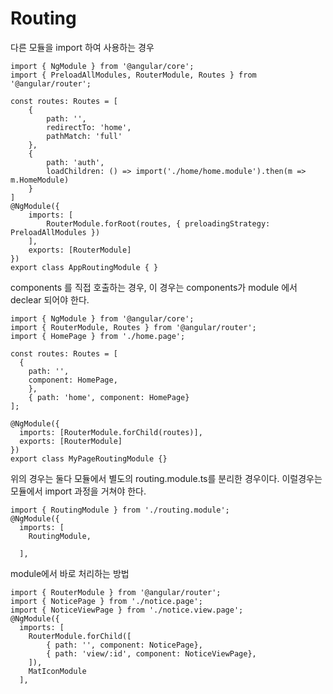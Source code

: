 # Routing
다른 모듈을 import 하여 사용하는 경우
```
import { NgModule } from '@angular/core';
import { PreloadAllModules, RouterModule, Routes } from '@angular/router';

const routes: Routes = [
    {
        path: '',
        redirectTo: 'home',
        pathMatch: 'full'
    },
    {
        path: 'auth',
        loadChildren: () => import('./home/home.module').then(m => m.HomeModule)
    }
]
@NgModule({
    imports: [
        RouterModule.forRoot(routes, { preloadingStrategy: PreloadAllModules })
    ],
    exports: [RouterModule]
})
export class AppRoutingModule { }
```
components 를 직접 호출하는 경우, 이 경우는  components가 module 에서  declear  되어야 한다.
```
import { NgModule } from '@angular/core';
import { RouterModule, Routes } from '@angular/router';
import { HomePage } from './home.page';

const routes: Routes = [
  {
    path: '',
    component: HomePage,
    },
    { path: 'home', component: HomePage}
];

@NgModule({
  imports: [RouterModule.forChild(routes)],
  exports: [RouterModule]
})
export class MyPageRoutingModule {}
```
위의 경우는 둘다 모듈에서 별도의 routing.module.ts를 분리한 경우이다.
이럴경우는 모듈에서 import 과정을 거쳐야 한다.
```
import { RoutingModule } from './routing.module';
@NgModule({
  imports: [
    RoutingModule,

  ],

```
module에서 바로 처리하는 방법
```
import { RouterModule } from '@angular/router';
import { NoticePage } from './notice.page';
import { NoticeViewPage } from './notice.view.page';
@NgModule({
  imports: [
    RouterModule.forChild([
        { path: '', component: NoticePage},
        { path: 'view/:id', component: NoticeViewPage},
    ]),
    MatIconModule
  ],
```
